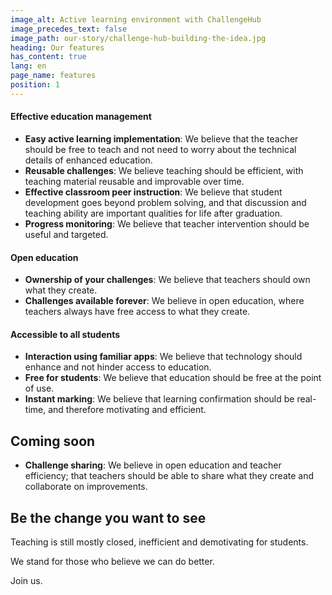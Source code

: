 ```yaml
---
image_alt: Active learning environment with ChallengeHub
image_precedes_text: false
image_path: our-story/challenge-hub-building-the-idea.jpg
heading: Our features
has_content: true
lang: en
page_name: features
position: 1
---
```


#### Effective education management
- __Easy active learning implementation__: We believe that the teacher should be free to teach and not need to worry about the technical details of enhanced education.
- __Reusable challenges__: We believe teaching should be efficient, with teaching material reusable and improvable over time.
- __Effective classroom peer instruction__: We believe that student development goes beyond problem solving, and that discussion and teaching ability are important qualities for life after graduation.
- __Progress monitoring__: We believe that teacher intervention should be useful and targeted.

#### Open education
- __Ownership of your challenges__: We believe that teachers should own what they create.
- __Challenges available forever__: We believe in open education, where teachers always have free access to what they create.

#### Accessible to all students
- __Interaction using familiar apps__: We believe that technology should enhance and not hinder access to education.
- __Free for students__: We believe that education should be free at the point of use.
- __Instant marking__: We believe that learning confirmation should be real-time, and therefore motivating and efficient.

## Coming soon

- __Challenge sharing__: We believe in open education and teacher efficiency; that teachers should be able to share what they create and collaborate on improvements.

## Be the change you want to see

Teaching is still mostly closed, inefficient and demotivating for students.

We stand for those who believe we can do better.

Join us.
